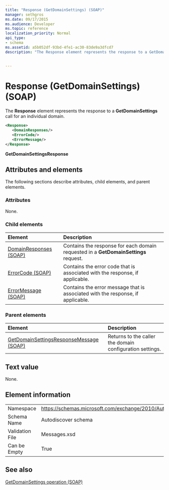 ```yaml
---
title: "Response (GetDomainSettings) (SOAP)"
manager: sethgros
ms.date: 09/17/2015
ms.audience: Developer
ms.topic: reference
localization_priority: Normal
api_type:
- schema
ms.assetid: a5b052df-93bd-4fe1-ac30-83de9a3dfcd7
description: "The Response element represents the response to a GetDomainSettings call for an individual domain."
 
 
---
```


# Response (GetDomainSettings) (SOAP)

The **Response** element represents the response to a **GetDomainSettings** call for an individual domain. 
  
```XML
<Response>
   <DomainResponses/>
   <ErrorCode/>
   <ErrorMessage/>
</Response>
```

 **GetDomainSettingsResponse**
## Attributes and elements

The following sections describe attributes, child elements, and parent elements.
  
### Attributes

None.
  
### Child elements

|**Element**|**Description**|
|:-----|:-----|
|[DomainResponses (SOAP)](domainresponses-soap.md) <br/> |Contains the response for each domain requested in a **GetDomainSettings** request.  <br/> |
|[ErrorCode (SOAP)](errorcode-soap.md) <br/> |Contains the error code that is associated with the response, if applicable.  <br/> |
|[ErrorMessage (SOAP)](errormessage-soap.md) <br/> |Contains the error message that is associated with the response, if applicable.  <br/> |
   
### Parent elements

|**Element**|**Description**|
|:-----|:-----|
|[GetDomainSettingsResponseMessage (SOAP)](getdomainsettingsresponsemessage-soap.md) <br/> |Returns to the caller the domain configuration settings.  <br/> |
   
## Text value

None.
  
## Element information

|||
|:-----|:-----|
|Namespace  <br/> |https://schemas.microsoft.com/exchange/2010/Autodiscover  <br/> |
|Schema Name  <br/> |Autodiscover schema  <br/> |
|Validation File  <br/> |Messages.xsd  <br/> |
|Can be Empty  <br/> |True  <br/> |
   
## See also



[GetDomainSettings operation (SOAP)](getdomainsettings-operation-soap.md)


